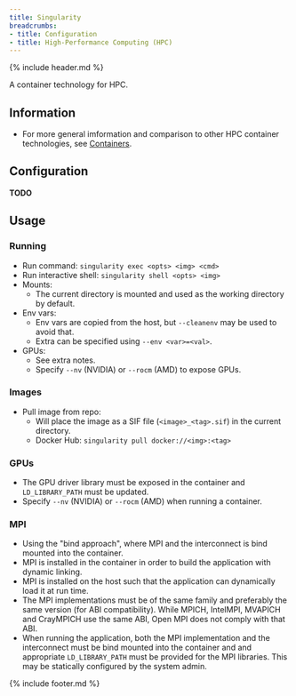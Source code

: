 ```yaml
---
title: Singularity
breadcrumbs:
- title: Configuration
- title: High-Performance Computing (HPC)
---
```

{% include header.md %}

A container technology for HPC.

## Information

- For more general imformation and comparison to other HPC container technologies, see [Containers](/config/hpc/containers/).

## Configuration

**TODO**

## Usage

### Running

- Run command: `singularity exec <opts> <img> <cmd>`
- Run interactive shell: `singularity shell <opts> <img>`
- Mounts:
    - The current directory is mounted and used as the working directory by default.
- Env vars:
    - Env vars are copied from the host, but `--cleanenv` may be used to avoid that.
    - Extra can be specified using `--env <var>=<val>`.
- GPUs:
    - See extra notes.
    - Specify `--nv` (NVIDIA) or `--rocm` (AMD) to expose GPUs.

### Images

- Pull image from repo:
    - Will place the image as a SIF file (`<image>_<tag>.sif`) in the current directory.
    - Docker Hub: `singularity pull docker://<img>:<tag>`

### GPUs

- The GPU driver library must be exposed in the container and `LD_LIBRARY_PATH` must be updated.
- Specify `--nv` (NVIDIA) or `--rocm` (AMD) when running a container.

### MPI

- Using the "bind approach", where MPI and the interconnect is bind mounted into the container.
- MPI is installed in the container in order to build the application with dynamic linking.
- MPI is installed on the host such that the application can dynamically load it at run time.
- The MPI implementations must be of the same family and preferably the same version (for ABI compatibility). While MPICH, IntelMPI, MVAPICH and CrayMPICH use the same ABI, Open MPI does not comply with that ABI.
- When running the application, both the MPI implementation and the interconnect must be bind mounted into the container and and appropriate `LD_LIBRARY_PATH` must be provided for the MPI libraries. This may be statically configured by the system admin.

{% include footer.md %}
